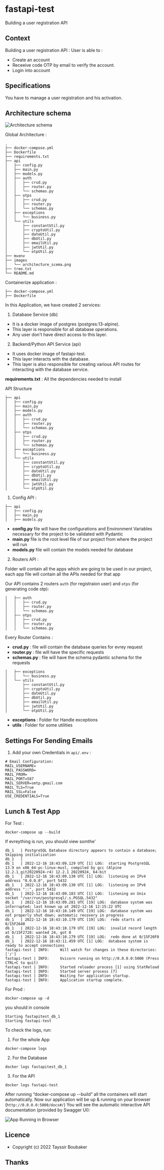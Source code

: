 # fastapi-test
Building a user registration API

## Context

Building a user registration API :
User is able to :
- Create an account
- Receeive code OTP by email to verify the account.
- Login into account


## Specifications
You have to manage a user registration and his activation.

## Architecture schema
![Architecture schema](images/architecture_scema.png)

Global Architecture : 

```
.
├── docker-compose.yml
├── Dockerfile
├── requirements.txt
├── api
│   ├── config.py
│   ├── main.py
│   ├── models.py
│   ├── auth
│   │   ├── crud.py
│   │   ├── router.py
│   │   └── schemas.py
│   ├── otps
│   │   ├── crud.py
│   │   ├── router.py
│   │   └── schemas.py
│   ├── exceptions
│   │   └── business.py
│   └── utils
│       ├── constantUtil.py
│       ├── cryptoUtil.py
│       ├── dateUtil.py
│       ├── dbUtil.py
│       ├── emailUtil.py
│       ├── jwtUtil.py
│       └── otpUtil.py
├── mvenv
├── images
│   └── architecture_scema.png
├── tree.txt
└── README.md
```

Containerize application :

```
├── docker-compose.yml
├── Dockerfile
```

In this Application, we have created 2 services:

1. Database Service (db)
* It is a docker image of postgres (postgres:13-alpine). 
* This layer is responsible for all database operations.
* Any user don't have direct access to this layer.

2. Backend/Python API Service (api)
* It uses docker image of fastapi-test.
* This layer interacts with the database.
* This layer is also responsible for creating various API routes for interacting with the database service.

**requirements.txt** : All the dependencies needed to install

API Structure 
```
├── api
│   ├── config.py
│   ├── main.py
│   ├── models.py
│   ├── auth
│   │   ├── crud.py
│   │   ├── router.py
│   │   └── schemas.py
│   ├── otps
│   │   ├── crud.py
│   │   ├── router.py
│   │   └── schemas.py
│   ├── exceptions
│   │   └── business.py
│   └── utils
│       ├── constantUtil.py
│       ├── cryptoUtil.py
│       ├── dateUtil.py
│       ├── dbUtil.py
│       ├── emailUtil.py
│       ├── jwtUtil.py
│       └── otpUtil.py
```

1. Config API :

```
├── api
│   ├── config.py
│   ├── main.py
│   ├── models.py
```
* **config.py** file will have the configurations and Environment Variables necessary for the project to be validated with Pydantic
* **main.py** file is the root level file of our project from where the project will run
* **models.py** file will contain the models needed for database

2. Routers API :

Folder will contain all the apps which are going to be used in our project, each app file will contain all the APIs needed for that app

Our API contains 2 routers `auth` (for registraion user) and `otps` (for generating code otp):
```
│   ├── auth
│   │   ├── crud.py
│   │   ├── router.py
│   │   └── schemas.py
│   ├── otps
│   │   ├── crud.py
│   │   ├── router.py
│   │   └── schemas.py
```

Every Router Contains : 

* **crud.py** : file will contain the database queries for evrey request
* **router.py** : file will have the specific requests
* **schemas.py** : file will have the schema pydantic schema for the requests

```
│   ├── exceptions
│   │   └── business.py
│   └── utils
│       ├── constantUtil.py
│       ├── cryptoUtil.py
│       ├── dateUtil.py
│       ├── dbUtil.py
│       ├── emailUtil.py
│       ├── jwtUtil.py
│       └── otpUtil.py
```
* **exceptions** : Folder for Handle exceptions
* **utils** : Folder for some utilities

## Settings For Sending Emails

1. Add your own Credentials in `api/.env` : 

```
# Email Configuration:
MAIL_USERNAME=
MAIL_PASSWORD=
MAIL_FROM=
MAIL_PORT=587
MAIL_SERVER=smtp.gmail.com
MAIL_TLS=True
MAIL_SSL=False
USE_CREDENTIALS=True
```

## Lunch & Test App

For Test : 

```
docker-compose up --build
```
If evreything is run, you should view somthe'

```
db_1   | PostgreSQL Database directory appears to contain a database; Skipping initialization
db_1   | 
db_1   | 2022-12-16 18:43:09.129 UTC [1] LOG:  starting PostgreSQL 13.9 on x86_64-pc-linux-musl, compiled by gcc (Alpine 12.2.1_git20220924-r4) 12.2.1 20220924, 64-bit
db_1   | 2022-12-16 18:43:09.130 UTC [1] LOG:  listening on IPv4 address "0.0.0.0", port 5432
db_1   | 2022-12-16 18:43:09.130 UTC [1] LOG:  listening on IPv6 address "::", port 5432
db_1   | 2022-12-16 18:43:09.183 UTC [1] LOG:  listening on Unix socket "/var/run/postgresql/.s.PGSQL.5432"
db_1   | 2022-12-16 18:43:09.281 UTC [19] LOG:  database system was interrupted; last known up at 2022-12-16 12:15:22 UTC
db_1   | 2022-12-16 18:43:10.149 UTC [19] LOG:  database system was not properly shut down; automatic recovery in progress
db_1   | 2022-12-16 18:43:10.179 UTC [19] LOG:  redo starts at 0/15F2640
db_1   | 2022-12-16 18:43:10.179 UTC [19] LOG:  invalid record length at 0/15F2728: wanted 24, got 0
db_1   | 2022-12-16 18:43:10.179 UTC [19] LOG:  redo done at 0/15F26F0
db_1   | 2022-12-16 18:43:11.459 UTC [1] LOG:  database system is ready to accept connections
fastapi-test | INFO:     Will watch for changes in these directories: ['/']
fastapi-test | INFO:     Uvicorn running on http://0.0.0.0:5000 (Press CTRL+C to quit)
fastapi-test | INFO:     Started reloader process [1] using StatReload
fastapi-test | INFO:     Started server process [7]
fastapi-test | INFO:     Waiting for application startup.
fastapi-test | INFO:     Application startup complete.
```

For Prod : 
```
docker-compose up -d
```

you should in console 
```
Starting fastapitest_db_1
Starting fastapi-test
```

To check the logs, run:

1. For the whole App

```
docker-compose logs
```

2. For the Database

```
docker logs fastapitest_db_1
```

3. For the API

```
docker logs fastapi-test
``` 

After running “docker-compose up --build” all the containers will start automatically. 
Now our application will be up & running on your browser (`http://0.0.0.0:5000/docs#/`)
You will see the automatic interactive API documentation (provided by Swagger UI):

![App Running in Browser](images/View_app_browser.png)


## Licence

* Copyright (c) 2022 Tayssir Boubaker

## Thanks